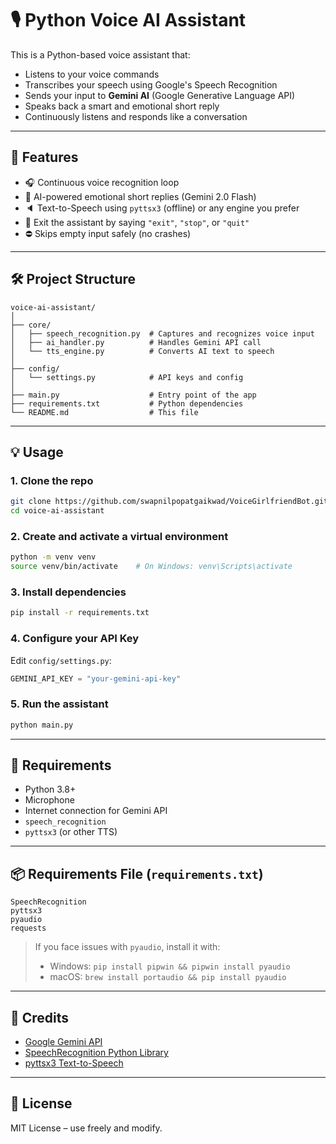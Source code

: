 # 🎙️ Python Voice AI Assistant

This is a Python-based voice assistant that:
- Listens to your voice commands
- Transcribes your speech using Google's Speech Recognition
- Sends your input to **Gemini AI** (Google Generative Language API)
- Speaks back a smart and emotional short reply
- Continuously listens and responds like a conversation

---

## 🚀 Features

- 🎧 Continuous voice recognition loop
- 🤖 AI-powered emotional short replies (Gemini 2.0 Flash)
- 🔈 Text-to-Speech using `pyttsx3` (offline) or any engine you prefer
- 💬 Exit the assistant by saying `"exit"`, `"stop"`, or `"quit"`
- ⛔️ Skips empty input safely (no crashes)

---

## 🛠️ Project Structure

```
voice-ai-assistant/
│
├── core/
│   ├── speech_recognition.py  # Captures and recognizes voice input
│   ├── ai_handler.py          # Handles Gemini API call
│   └── tts_engine.py          # Converts AI text to speech
│
├── config/
│   └── settings.py            # API keys and config
│
├── main.py                    # Entry point of the app
├── requirements.txt           # Python dependencies
└── README.md                  # This file
```

---

## 💡 Usage

### 1. Clone the repo
```bash
git clone https://github.com/swapnilpopatgaikwad/VoiceGirlfriendBot.git
cd voice-ai-assistant
```

### 2. Create and activate a virtual environment
```bash
python -m venv venv
source venv/bin/activate    # On Windows: venv\Scripts\activate
```

### 3. Install dependencies
```bash
pip install -r requirements.txt
```

### 4. Configure your API Key
Edit `config/settings.py`:
```python
GEMINI_API_KEY = "your-gemini-api-key"
```

### 5. Run the assistant
```bash
python main.py
```

---

## 🧠 Requirements

- Python 3.8+
- Microphone
- Internet connection for Gemini API
- `speech_recognition`
- `pyttsx3` (or other TTS)

---

## 📦 Requirements File (`requirements.txt`)
```text
SpeechRecognition
pyttsx3
pyaudio
requests
```

> If you face issues with `pyaudio`, install it with:
> - Windows: `pip install pipwin && pipwin install pyaudio`
> - macOS: `brew install portaudio && pip install pyaudio`

---

## 🙌 Credits

- [Google Gemini API](https://ai.google.dev/)
- [SpeechRecognition Python Library](https://pypi.org/project/SpeechRecognition/)
- [pyttsx3 Text-to-Speech](https://pypi.org/project/pyttsx3/)

---

## 📜 License

MIT License – use freely and modify.
